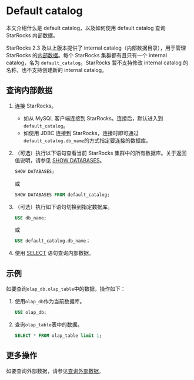 # Default catalog

本文介绍什么是 default catalog，以及如何使用 default catalog 查询 StarRocks 内部数据。

StarRocks 2.3 及以上版本提供了 internal catalog（内部数据目录），用于管理 StarRocks 的[内部数据](../catalog/catalog_overview.md#基本概念)。每个 StarRocks 集群都有且只有一个 internal catalog，名为 `default_catalog`。StarRocks 暂不支持修改 internal catalog 的名称，也不支持创建新的 internal catalog。

## 查询内部数据

1. 连接 StarRocks。
   - 如从 MySQL 客户端连接到 StarRocks。连接后，默认进入到 `default_catalog`。
   - 如使用 JDBC 连接到 StarRocks，连接时即可通过`default_catalog.db_name`的方式指定要连接的数据库。
2. （可选）执行以下语句查看当前 StarRocks 集群中的所有数据库。关于返回值说明，请参见 [SHOW DATABASES](/sql-reference/sql-statements/data-manipulation/SHOW%20DATABASES.md)。

    ```SQL
    SHOW DATABASES;
    ```

    或

    ```SQL
    SHOW DATABASES FROM default_catalog;
    ```

3. （可选）执行如下语句切换到指定数据库。

    ```SQL
    USE db_name;
    ```

    或

    ```SQL
    USE default_catalog.db_name；
    ```

4. 使用 [SELECT](/sql-reference/sql-statements/data-manipulation/SELECT.md) 语句查询内部数据。

## 示例

如要查询`olap_db.olap_table`中的数据，操作如下：

1. 使用`olap_db`作为当前数据库。

    ```SQL
    USE olap_db;
    ```

2. 查询`olap_table`表中的数据。

    ```SQL
    SELECT * FROM olap_table limit 1;
    ```

## 更多操作

如要查询外部数据，请参见[查询外部数据](/using_starrocks/catalog/query_external_data.md)。
